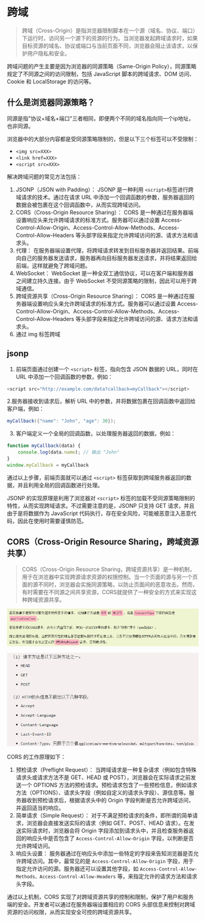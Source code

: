 # 跨域

> 跨域（Cross-Origin）是指浏览器限制脚本在一个源（域名、协议、端口）下运行时，访问另一个源下的资源的行为。当浏览器发起跨域请求时，如果目标资源的域名、协议或端口与当前页面不同，浏览器会阻止该请求，以保护用户隐私和安全。

跨域问题的产生主要是因为浏览器的同源策略（Same-Origin Policy），同源策略规定了不同源之间的访问限制，包括 JavaScript 脚本的跨域请求、DOM 访问、Cookie 和 LocalStorage 的访问等。

## 什么是浏览器同源策略？

同源是指"协议+域名+端口"三者相同，即便两个不同的域名指向同一个ip地址，也非同源。

浏览器中的大部分内容都是受同源策略限制的，但是以下三个标签可以不受限制：
- `<img src=XXX>`
- `<link href=XXX>`
- `<script src=XXX>`



解决跨域问题的常见方法包括：

1. JSONP（JSON with Padding）： JSONP 是一种利用 `<script>`标签进行跨域请求的技术。通过在请求 URL 中添加一个回调函数的参数，服务器返回的数据会被包裹在这个回调函数中，从而实现跨域访问。
2. CORS（Cross-Origin Resource Sharing）： CORS 是一种通过在服务器端设置响应头来允许跨域请求的标准方式。服务器可以通过设置 Access-Control-Allow-Origin、Access-Control-Allow-Methods、Access-Control-Allow-Headers 等头部字段来指定允许跨域访问的源、请求方法和请求头。
3. 代理： 在服务器端设置代理，将跨域请求转发到目标服务器并返回结果。前端向自己的服务器发送请求，服务器再向目标服务器发送请求，并将结果返回给前端，这样就避免了跨域问题。
4. WebSocket： WebSocket 是一种全双工通信协议，可以在客户端和服务器之间建立持久连接。由于 WebSocket 不受同源策略的限制，因此可以用于跨域通信。
5. 跨域资源共享（Cross-Origin Resource Sharing）： CORS 是一种通过在服务器端设置响应头来允许跨域请求的标准方式。服务器可以通过设置 Access-Control-Allow-Origin、Access-Control-Allow-Methods、Access-Control-Allow-Headers 等头部字段来指定允许跨域访问的源、请求方法和请求头。
6. 通过 img 标签跨域

## jsonp

1. 前端页面通过创建一个 `<script>` 标签，指向包含 JSON 数据的 URL，同时在 URL 中添加一个回调函数的参数，例如：

```js
<script src="http://example.com/data?callback=myCallback"></script>
```

2.服务器接收到请求后，解析 URL 中的参数，并将数据包裹在回调函数中返回给客户端，例如：

```java
myCallback({"name": "John", "age": 30});
```

3. 客户端定义一个全局的回调函数，以处理服务器返回的数据，例如：

```js
function myCallback(data) {
    console.log(data.name); // 输出 "John"
}
window.myCallback = myCallback
```

通过以上步骤，前端页面就可以通过 `<script>` 标签获取到跨域服务器返回的数据，并且利用全局的回调函数进行处理。

JSONP 的实现原理是利用了浏览器对 `<script>` 标签的加载不受同源策略限制的特性，从而实现跨域请求。不过需要注意的是，JSONP 只支持 GET 请求，并且由于是将数据作为 JavaScript 代码执行，存在安全风险，可能被恶意注入恶意代码，因此在使用时需要谨慎防范。

## CORS（Cross-Origin Resource Sharing，跨域资源共享）

> CORS（Cross-Origin Resource Sharing，跨域资源共享）是一种机制，用于在浏览器中实现跨源请求资源的权限控制。当一个页面的源与另一个页面的源不同时，浏览器会实施同源策略，以防止页面间的恶意攻击。然而，有时需要在不同源之间共享资源，CORS就提供了一种安全的方式来实现这种跨域资源共享。

![Alt text](image-28.png)

![Alt text](image-27.png)

CORS 的工作原理如下：

1. 预检请求（Preflight Request）： 当跨域请求是一种复杂请求（例如包含特殊请求头或请求方法不是 GET、HEAD 或 POST），浏览器会在实际请求之前发送一个 OPTIONS 方法的预检请求。预检请求包含了一些预检信息，例如请求方法（OPTIONS）、请求头字段（例如自定义的请求头字段）、源信息等。服务器收到预检请求后，根据请求头中的 Origin 字段判断是否允许跨域访问，并返回适当的响应。
2. 简单请求（Simple Request）： 对于不满足预检请求的条件，即所谓的简单请求，浏览器会直接发送实际的请求（例如 GET、POST、HEAD 请求）。在发送实际请求时，浏览器会将 Origin 字段添加到请求头中，并且检查服务器返回的响应头中是否包含了 `Access-Control-Allow-Origin` 字段，以判断是否允许跨域访问。
3. 响应头设置： 服务器通过在响应头中添加一些特定的字段来告知浏览器是否允许跨域访问。其中，最常见的是 `Access-Control-Allow-Origin` 字段，用于指定允许访问的源。服务器还可以设置其他字段，如 `Access-Control-Allow-Methods、Access-Control-Allow-Headers` 等，来指定允许的请求方法和请求头字段。

通过以上机制，CORS 实现了对跨域资源共享的控制和限制，保护了用户和服务端的安全。开发者可以通过在服务器端设置相应的 CORS 头部信息来控制对跨域资源的访问权限，从而实现安全可控的跨域资源共享。
